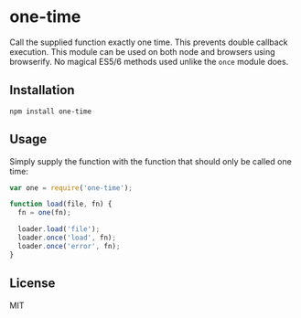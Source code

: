 # one-time

Call the supplied function exactly one time. This prevents double callback
execution. This module can be used on both node and browsers using browserify.
No magical ES5/6 methods used unlike the `once` module does.

## Installation

```
npm install one-time
```

## Usage

Simply supply the function with the function that should only be called one
time:

```js
var one = require('one-time');

function load(file, fn) {
  fn = one(fn);

  loader.load('file');
  loader.once('load', fn);
  loader.once('error', fn);
}
```

## License 

MIT
